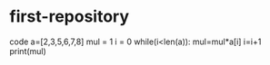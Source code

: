 # first-repository
code
a=[2,3,5,6,7,8]
mul = 1
i = 0
while(i<len(a)):
mul=mul*a[i]
 i=i+1
print(mul)
